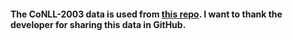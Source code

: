 #### The CoNLL-2003 data is used from [this repo](https://github.com/synalp/NER). I want to thank the developer for sharing this data in GitHub.